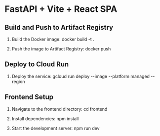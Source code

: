 # FastAPI + Vite + React SPA

## Build and Push to Artifact Registry

1. Build the Docker image:
      docker build -t <your-image-name> .
   
2. Push the image to Artifact Registry:
      docker push <your-image-name>
   
## Deploy to Cloud Run

1. Deploy the service:
      gcloud run deploy <your-service-name> --image <your-image-name> --platform managed --region <your-region>
   
## Frontend Setup

1. Navigate to the frontend directory:
      cd frontend
   
2. Install dependencies:
      npm install
   
3. Start the development server:
      npm run dev